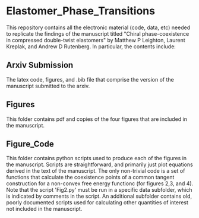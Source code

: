 # Elastomer_Phase_Transitions

This repository contains all the electronic material (code, data, etc) needed to replicate the findings of the manuscript titled "Chiral phase-coexistence in compressed double-twist elastomers" by Matthew P Leighton, Laurent Kreplak, and Andrew D Rutenberg. In particular, the contents include:

## Arxiv Submission
The latex code, figures, and .bib file that comprise the version of the manuscript submitted to the arxiv.

## Figures
This folder contains pdf and copies of the four figures that are included in the manuscript.

## Figure_Code
This folder contains python scripts used to produce each of the figures in the manuscript. Scripts are straightforward, and primarily just plot equations derived in the text of the manuscript. The only non-trivial code is a set of functions that calculate the coexistence points of a common tangent construction for a non-convex free energy functionc (for figures 2,3, and 4). Note that the script 'Fig2.py' must be run in a specific data subfolder, which is indicated by comments in the script. An additional subfolder contains old, poorly documented scripts used for calculating other quantities of interest not included in the manuscript.
